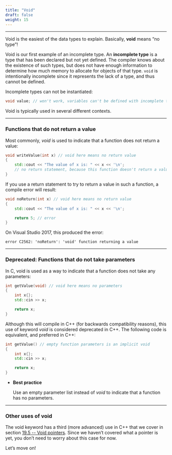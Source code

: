 ```yaml
---
title: "Void" 
draft: false
weight: 15
---
```


---

Void is the easiest of the data types to explain. Basically, **void** means “no type”!

Void is our first example of an incomplete type. An **incomplete type** is a type that has been declared but not yet defined. The compiler knows about the existence of such types, but does not have enough information to determine how much memory to allocate for objects of that type. `void` is intentionally incomplete since it represents the lack of a type, and thus cannot be defined.

Incomplete types can not be instantiated:

```cpp
void value; // won't work, variables can't be defined with incomplete type void
```

Void is typically used in several different contexts.

---

### Functions that do not return a value

Most commonly, _void_ is used to indicate that a function does not return a value:

```cpp
void writeValue(int x) // void here means no return value
{
    std::cout << "The value of x is: " << x << '\n';
    // no return statement, because this function doesn't return a value
}
```

If you use a return statement to try to return a value in such a function, a compile error will result:

```cpp
void noReturn(int x) // void here means no return value
{
    std::cout << "The value of x is: " << x << '\n';

    return 5; // error
}
```

On Visual Studio 2017, this produced the error:

```
error C2562: 'noReturn': 'void' function returning a value

```

---

### Deprecated: Functions that do not take parameters

In C, void is used as a way to indicate that a function does not take any parameters:

```cpp
int getValue(void) // void here means no parameters
{
    int x{};
    std::cin >> x;

    return x;
}
```

Although this will compile in C++ (for backwards compatibility reasons), this use of keyword _void_ is considered deprecated in C++. The following code is equivalent, and preferred in C++:

```cpp
int getValue() // empty function parameters is an implicit void
{
    int x{};
    std::cin >> x;

    return x;
}
```

- **Best practice**

    Use an empty parameter list instead of _void_ to indicate that a function has no parameters.

---

### Other uses of void

The void keyword has a third (more advanced) use in C++ that we cover in section [19.5 -- Void pointers](https://www.learncpp.com/cpp-tutorial/void-pointers/). Since we haven’t covered what a pointer is yet, you don’t need to worry about this case for now.

Let’s move on!